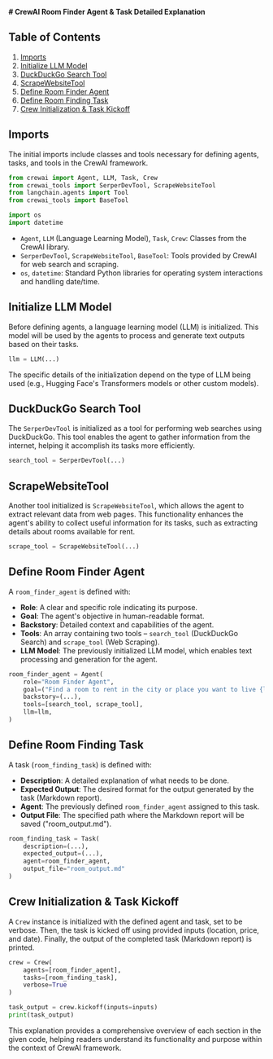 **# CrewAI Room Finder Agent & Task Detailed Explanation**

## Table of Contents

1. [Imports](#imports)
2. [Initialize LLM Model](#initialize-llm-model)
3. [DuckDuckGo Search Tool](#duckduckgo-search-tool)
4. [ScrapeWebsiteTool](#scrapewebsitetool)
5. [Define Room Finder Agent](#define-room-finder-agent)
6. [Define Room Finding Task](#define-room-finding-task)
7. [Crew Initialization & Task Kickoff](#crew-initialization--task-kickoff)

## Imports

The initial imports include classes and tools necessary for defining agents, tasks, and tools in the CrewAI framework.

```python
from crewai import Agent, LLM, Task, Crew
from crewai_tools import SerperDevTool, ScrapeWebsiteTool
from langchain.agents import Tool
from crewai_tools import BaseTool

import os
import datetime
```

- `Agent`, `LLM` (Language Learning Model), `Task`, `Crew`: Classes from the CrewAI library.
- `SerperDevTool`, `ScrapeWebsiteTool`, `BaseTool`: Tools provided by CrewAI for web search and scraping.
- `os`, `datetime`: Standard Python libraries for operating system interactions and handling date/time.

## Initialize LLM Model

Before defining agents, a language learning model (LLM) is initialized. This model will be used by the agents to process and generate text outputs based on their tasks.

```python
llm = LLM(...)
```

The specific details of the initialization depend on the type of LLM being used (e.g., Hugging Face's Transformers models or other custom models).

## DuckDuckGo Search Tool

The `SerperDevTool` is initialized as a tool for performing web searches using DuckDuckGo. This tool enables the agent to gather information from the internet, helping it accomplish its tasks more efficiently.

```python
search_tool = SerperDevTool(...)
```

## ScrapeWebsiteTool

Another tool initialized is `ScrapeWebsiteTool`, which allows the agent to extract relevant data from web pages. This functionality enhances the agent's ability to collect useful information for its tasks, such as extracting details about rooms available for rent.

```python
scrape_tool = ScrapeWebsiteTool(...)
```

## Define Room Finder Agent

A `room_finder_agent` is defined with:

- **Role**: A clear and specific role indicating its purpose.
- **Goal**: The agent's objective in human-readable format.
- **Backstory**: Detailed context and capabilities of the agent.
- **Tools**: An array containing two tools – `search_tool` (DuckDuckGo Search) and `scrape_tool` (Web Scraping).
- **LLM Model**: The previously initialized LLM model, which enables text processing and generation for the agent.

```python
room_finder_agent = Agent(
    role="Room Finder Agent",
    goal=("Find a room to rent in the city or place you want to live {location}, within the price range of {price} per month on this date {date}."),
    backstory=(...),
    tools=[search_tool, scrape_tool],
    llm=llm,
)
```

## Define Room Finding Task

A task (`room_finding_task`) is defined with:

- **Description**: A detailed explanation of what needs to be done.
- **Expected Output**: The desired format for the output generated by the task (Markdown report).
- **Agent**: The previously defined `room_finder_agent` assigned to this task.
- **Output File**: The specified path where the Markdown report will be saved ("room_output.md").

```python
room_finding_task = Task(
    description=(...),
    expected_output=(...),
    agent=room_finder_agent,
    output_file="room_output.md"
)
```

## Crew Initialization & Task Kickoff

A `Crew` instance is initialized with the defined agent and task, set to be verbose. Then, the task is kicked off using provided inputs (location, price, and date). Finally, the output of the completed task (Markdown report) is printed.

```python
crew = Crew(
    agents=[room_finder_agent],
    tasks=[room_finding_task],
    verbose=True
)

task_output = crew.kickoff(inputs=inputs)
print(task_output)
```

This explanation provides a comprehensive overview of each section in the given code, helping readers understand its functionality and purpose within the context of CrewAI framework.